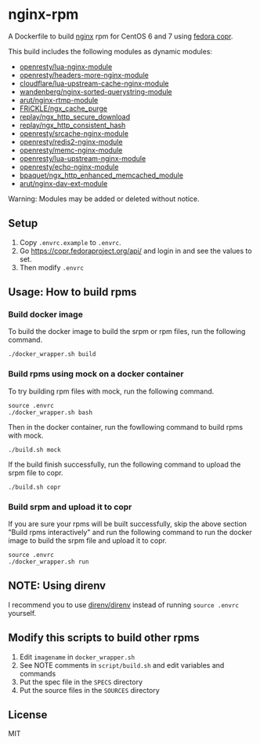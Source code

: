 nginx-rpm
=========

A Dockerfile to build [nginx](http://nginx.org/) rpm for CentOS 6 and 7 using [fedora copr](https://copr.fedoraproject.org/).

This build includes the following modules as dynamic modules:

* [openresty/lua-nginx-module](https://github.com/openresty/lua-nginx-module)
* [openresty/headers-more-nginx-module](https://github.com/openresty/headers-more-nginx-module)
* [cloudflare/lua-upstream-cache-nginx-module](https://github.com/cloudflare/lua-upstream-cache-nginx-module)
* [wandenberg/nginx-sorted-querystring-module](https://github.com/wandenberg/nginx-sorted-querystring-module)
* [arut/nginx-rtmp-module](https://github.com/arut/nginx-rtmp-module)
* [FRiCKLE/ngx_cache_purge](https://github.com/FRiCKLE/ngx_cache_purge)
* [replay/ngx_http_secure_download](https://github.com/replay/ngx_http_secure_download)
* [replay/ngx_http_consistent_hash](https://github.com/replay/ngx_http_consistent_hash)
* [openresty/srcache-nginx-module](https://github.com/openresty/srcache-nginx-module)
* [openresty/redis2-nginx-module](https://github.com/openresty/redis2-nginx-module)
* [openresty/memc-nginx-module](https://github.com/openresty/memc-nginx-module)
* [openresty/lua-upstream-nginx-module](https://github.com/openresty/lua-upstream-nginx-module)
* [openresty/echo-nginx-module](https://github.com/openresty/echo-nginx-module)
* [bpaquet/ngx_http_enhanced_memcached_module](https://github.com/bpaquet/ngx_http_enhanced_memcached_module)
* [arut/nginx-dav-ext-module](https://github.com/arut/nginx-dav-ext-module)

Warning: Modules may be added or deleted without notice.

## Setup

1. Copy `.envrc.example` to `.envrc`.
2. Go https://copr.fedoraproject.org/api/ and login in and see the values to set.
3. Then modify `.envrc`

## Usage: How to build rpms

### Build docker image

To build the docker image to build the srpm or rpm files, run the following command.

```
./docker_wrapper.sh build
```

### Build rpms using mock on a docker container

To try building rpm files with mock, run the following command.

```
source .envrc
./docker_wrapper.sh bash
```

Then in the docker container, run the fowllowing command to build rpms with mock.

```
./build.sh mock
```

If the build finish successfully, run the following command to upload the srpm file to copr.

```
./build.sh copr
```

### Build srpm and upload it to copr

If you are sure your rpms will be built successfully,
skip the above section "Build rpms interactively" and run the following command
to run the docker image to build the srpm file and upload it to copr.

```
source .envrc
./docker_wrapper.sh run
```

## NOTE: Using direnv

I recommend you to use [direnv/direnv](https://github.com/direnv/direnv)
instead of running `source .envrc` yourself.

## Modify this scripts to build other rpms

1. Edit `imagename` in `docker_wrapper.sh`
2. See NOTE comments in `script/build.sh` and edit variables and commands
3. Put the spec file in the `SPECS` directory
4. Put the source files in the `SOURCES` directory

## License
MIT
